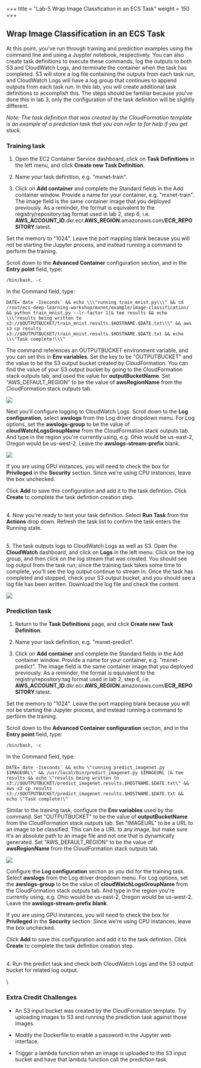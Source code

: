 +++
title = "Lab-5 Wrap Image Classfication in an ECS Task"
weight = 150
+++

## Wrap Image Classification in an ECS Task

At this point, you've run through training and prediction examples using the command line and using a Juypter notebook, respectively. You can also create task definitions to execute these commands, log the outputs to both S3 and CloudWatch Logs, and terminate the container when the task has completed. S3 will store a log file containing the outputs from each task run, and CloudWatch Logs will have a log group that continues to append outputs from each task run. In this lab, you will create additional task definitions to accomplish this. The steps should be familiar because you've done this in lab 3, only the configuration of the task definition will be slightly different.

*Note: The task definition that was created by the CloudFormation template is an example of a prediction task that you can refer to for help if you get stuck.* 


### Training task

1. Open the EC2 Container Service dashboard, click on **Task Definitions** in the left menu, and click **Create new Task Definition**.

2. Name your task definition, e.g. "mxnet-train".

3. Click on **Add container** and complete the Standard fields in the Add container window. Provide a name for your container, e.g. "mxnet-train". The image field is the same container image that you deployed previously. As a reminder, the format is equivalent to the registry/repository:tag format used in lab 2, step 6, i.e. **AWS_ACCOUNT_ID**.dkr.ecr.**AWS_REGION**.amazonaws.com/**ECR_REPOSITORY**:latest.

Set the memory to "1024". Leave the port mapping blank because you will not be starting the Jupyter process, and instead running a command to perform the training.

Scroll down to the **Advanced Container** configuration section, and in the **Entry point** field, type:

	/bin/bash, -c

In the Command field, type:

	DATE=`date -Iseconds` && echo \\\"running train_mnist.py\\\" && cd /root/ecs-deep-learning-workshop/mxnet/example/image-classification/ && python train_mnist.py --lr-factor 1|& tee results && echo \\\"results being written to s3://$OUTPUTBUCKET/train_mnist.results.$HOSTNAME.$DATE.txt\\\" && aws s3 cp results s3://$OUTPUTBUCKET/train_mnist.results.$HOSTNAME.$DATE.txt && echo \\\"Task complete!\\\"

The command references an OUTPUTBUCKET environment variable, and you can set this in **Env variables**. Set the key to be "OUTPUTBUCKET" and the value to be the S3 output bucket created by CloudFormation. You can find the value of your S3 output bucket by going to the CloudFormation stack outputs tab, and used the value for **outputBucketName**. Set "AWS_DEFAULT_REGION" to be the value of **awsRegionName** from the CloudFormation stack outputs tab.

![](/images/ecs-deep-learning-workshop/adv-config-env-train.png)

Next you'll configure logging to CloudWatch Logs. Scroll down to the **Log configuration**, select **awslogs** from the Log driver dropdown menu. For Log options, set the **awslogs-group** to be the value of **cloudWatchLogsGroupName** from the CloudFormation stack outputs tab. And type in the region you're currently using, e.g. Ohio would be us-east-2, Oregon would be us-west-2. Leave the **awslogs-stream-prefix** blank.

![](/images/ecs-deep-learning-workshop/adv-config-log-train.png)

If you are using GPU instances, you will need to check the box for **Privileged** in the **Security** section. Since we're using CPU instances, leave the box unchecked.

Click **Add** to save this configuration and add it to the task defintion. Click **Create** to complete the task defintion creation step.

\
4. Now you're ready to test your task definition. Select **Run Task** from the **Actions** drop down. Refresh the task list to confirm the task enters the Running state.

\
5. The task outputs logs to CloudWatch Logs as well as S3. Open the **CloudWatch** dashboard, and click on **Logs** in the left menu. Click on the log group, and then click on the log stream that was created. You should see log output from the task run; since the training task takes some time to complete, you'll see the log output continue to stream in. Once the task has completed and stopped, check your S3 output bucket, and you should see a log file has been written. Download the log file and check the content.

![](/images/ecs-deep-learning-workshop/cw-logs.png)

### Prediction task

1. Return to the **Task Definitions** page, and click **Create new Task Definition**.

2. Name your task definition, e.g. "mxnet-predict".

3. Click on **Add container** and complete the Standard fields in the Add container window. Provide a name for your container, e.g. "mxnet-predict". The image field is the same container image that you deployed previously. As a reminder, the format is equivalent to the registry/repository:tag format used in lab 2, step 6, i.e. **AWS_ACCOUNT_ID**.dkr.ecr.**AWS_REGION**.amazonaws.com/**ECR_REPOSITORY**:latest.

Set the memory to "1024". Leave the port mapping blank because you will not be starting the Jupyter process, and instead running a command to perform the training.

Scroll down to the **Advanced Container configuration** section, and in the **Entry point** field, type:

	/bin/bash, -c

In the Command field, type:

	DATE=`date -Iseconds` && echo \"running predict_imagenet.py $IMAGEURL\" && /usr/local/bin/predict_imagenet.py $IMAGEURL |& tee results && echo \"results being written to s3://$OUTPUTBUCKET/predict_imagenet.results.$HOSTNAME.$DATE.txt\" && aws s3 cp results s3://$OUTPUTBUCKET/predict_imagenet.results.$HOSTNAME.$DATE.txt && echo \"Task complete!\"

Similar to the training task, configure the **Env variables** used by the command. Set "OUTPUTBUCKET" to be the value of **outputBucketName** from the CloudFormation stack outputs tab. Set "IMAGEURL" to be a URL to an image to be classified. This can be a URL to any image, but make sure it's an absolute path to an image file and not one that is dynamically generated. Set "AWS_DEFAULT_REGION" to be the value of **awsRegionName** from the CloudFormation stack outputs tab.

![](/images/ecs-deep-learning-workshop/adv-config-env-predict.png)

Configure the **Log configuration** section as you did for the training task. Select **awslogs** from the Log driver dropdown menu. For Log options, set the **awslogs-group** to be the value of **cloudWatchLogsGroupName** from the CloudFormation stack outputs tab. And type in the region you're currently using, e.g. Ohio would be us-east-2, Oregon would be us-west-2. Leave the **awslogs-stream-prefix blank**.

If you are using GPU instances, you will need to check the box for **Privileged** in the **Security** section. Since we're using CPU instances, leave the box unchecked.

Click **Add** to save this configuration and add it to the task defintion. Click **Create** to complete the task defintion creation step.

\
4. Run the predict task and check both CloudWatch Logs and the S3 output bucket for related log output.

\
### Extra Credit Challenges

* An S3 input bucket was created by the CloudFormation template. Try uploading images to S3 and running the prediction task against those images.

* Modify the Dockerfile to enable a password in the Jupyter web interface.

* Trigger a lambda function when an image is uploaded to the S3 input bucket and have that lambda function call the prediction task.





